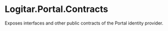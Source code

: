 # Logitar.Portal.Contracts

Exposes interfaces and other public contracts of the Portal identity provider.

